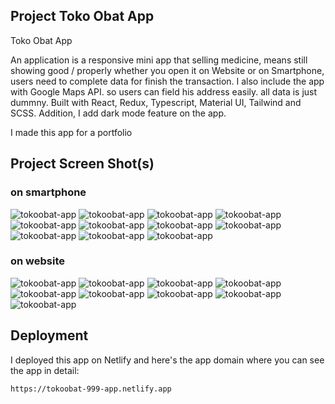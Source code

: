 ## Project Toko Obat App

Toko Obat App

An application is a responsive mini app that selling medicine, means still showing good / properly whether you open
it on Website or on Smartphone, users need to complete data for finish the transaction. I also
include the app with Google Maps API. so users can field his address easily. all data is just dummny. Built with React,
Redux, Typescript, Material UI, Tailwind and SCSS. Addition, I add dark mode feature on the app.

I made this app for a portfolio

## Project Screen Shot(s)

### on smartphone

![tokoobat-app](screenshoots/obatapp-smartphone-1.jpg)
![tokoobat-app](screenshoots/obatapp-smartphone-2.jpg)
![tokoobat-app](screenshoots/obatapp-smartphone-3.jpg)
![tokoobat-app](screenshoots/obatapp-smartphone-4.jpg)
![tokoobat-app](screenshoots/obatapp-smartphone-5.jpg)
![tokoobat-app](screenshoots/obatapp-smartphone-6.jpg)
![tokoobat-app](screenshoots/obatapp-smartphone-7.jpg)
![tokoobat-app](screenshoots/obatapp-smartphone-8.jpg)
![tokoobat-app](screenshoots/obatapp-smartphone-9.jpg)
![tokoobat-app](screenshoots/obatapp-smartphone-10.jpg)
![tokoobat-app](screenshoots/obatapp-smartphone-11.jpg)

### on website

![tokoobat-app](screenshoots/obatapp-web-1.png)
![tokoobat-app](screenshoots/obatapp-web-2.png)
![tokoobat-app](screenshoots/obatapp-web-3.png)
![tokoobat-app](screenshoots/obatapp-web-4.png)
![tokoobat-app](screenshoots/obatapp-web-5.png)
![tokoobat-app](screenshoots/obatapp-web-6.png)
![tokoobat-app](screenshoots/obatapp-web-7.png)
![tokoobat-app](screenshoots/obatapp-web-8.png)
![tokoobat-app](screenshoots/obatapp-web-9.png)

## Deployment

I deployed this app on Netlify
and here's the app domain where you can see the app in detail:

`https://tokoobat-999-app.netlify.app`
